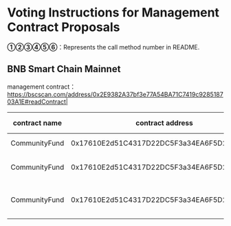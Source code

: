 # Voting Instructions for Management Contract Proposals

**①②③④⑤⑥**：Represents the call method number in README.

## BNB Smart Chain Mainnet

management contract：https://bscscan.com/address/0x2E9382A37bf3e77A54BA71C7419c928518703A1E#readContract|

|contract name|contract address|Proposal ID|Proposal operation|invoke methods|data call|
| --- | --- | --- |--- | --- | --- |
| CommunityFund| 0x17610E2d51C4317D22DC5F3a34EA6F5D231F7110| 107  |**⑤**Upgrade Contract|upgrad|   0x0DdfDD48145726A0b7B2e12Bf5CD5173b94c7728  |
| CommunityFund|  0x17610E2d51C4317D22DC5F3a34EA6F5D231F7110| 108 |**③**Setting up file contracts |  setFile | 0xfd828cb2000000000000000000000000141d8dc76f6c689fabf75ea064a113e76255630f|
| CommunityFund| 0x17610E2d51C4317D22DC5F3a34EA6F5D231F7110 |109 |**③** Execute the wrapAllLuca method|  wrapAllLuca  |  0xfa13af97 |
